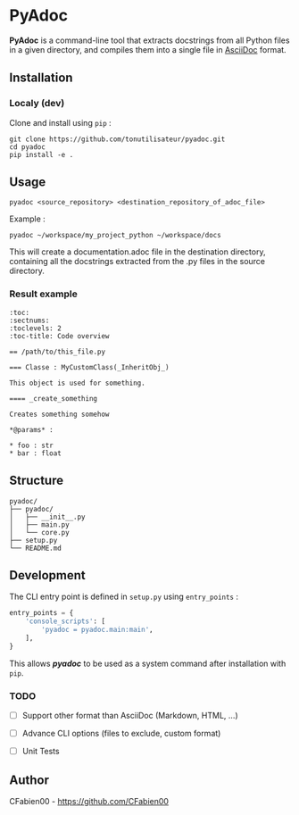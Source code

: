 # PyAdoc

**PyAdoc** is a command-line tool that extracts docstrings from all Python files in a given directory,
and compiles them into a single file in [AsciiDoc](https://asciidoc.org/) format.

## Installation

### Localy (dev)

Clone and install using `pip` :

```shell
git clone https://github.com/tonutilisateur/pyadoc.git
cd pyadoc
pip install -e .
```

## Usage

```shell
pyadoc <source_repository> <destination_repository_of_adoc_file>
```

Example :

```shell
pyadoc ~/workspace/my_project_python ~/workspace/docs
```

This will create a documentation.adoc file in the destination directory,
containing all the docstrings extracted from the .py files in the source directory.

### Result example

```adoc
:toc:
:sectnums:
:toclevels: 2
:toc-title: Code overview

== /path/to/this_file.py

=== Classe : MyCustomClass(_InheritObj_)

This object is used for something.

==== _create_something

Creates something somehow

*@params* :

* foo : str
* bar : float
```

## Structure

```
pyadoc/
├── pyadoc/
│   ├── __init__.py
│   ├── main.py
│   └── core.py
├── setup.py
└── README.md
```

## Development

The CLI entry point is defined in `setup.py` using `entry_points` :

```python
entry_points = {
    'console_scripts': [
        'pyadoc = pyadoc.main:main',
    ],
}
```

This allows **_pyadoc_** to be used as a system command after installation with `pip`.

### TODO

* [ ] Support other format than AsciiDoc (Markdown, HTML, …)

* [ ] Advance CLI options (files to exclude, custom format)

* [ ] Unit Tests

## Author

CFabien00 - https://github.com/CFabien00